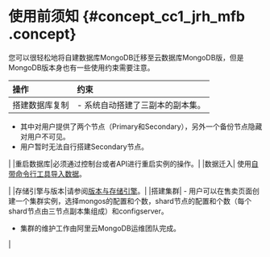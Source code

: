 # 使用前须知 {#concept_cc1_jrh_mfb .concept}

您可以很轻松地将自建数据库MongoDB迁移至云数据库MongoDB版，但是MongoDB版本身也有一些使用约束需要注意。

|操作|约束|
|:-|:-|
|搭建数据库复制| -   系统自动搭建了三副本的副本集。
-   其中对用户提供了两个节点（Primary和Secondary），另外一个备份节点隐藏对用户不可见。
-   用户暂时无法自行搭建Secondary节点。

 |
|重启数据库|必须通过控制台或者API进行重启实例的操作。|
|数据迁入| 使用[自带命令行工具导入数据](https://www.alibabacloud.com/help/zh/doc-detail/60157)。

 |
|存储引擎与版本|请参阅[版本与存储引擎](../../../../intl.zh-CN/产品简介/版本及存储引擎.md#)。|
|搭建集群| -   用户可以在售卖页面创建一个集群实例，选择mongos的配置和个数，shard节点的配置和个数（每个shard节点由三节点副本集组成）和configserver。
-   集群的维护工作由阿里云MongoDB运维团队完成。

 |

